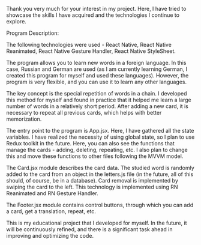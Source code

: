 
Thank you very much for your interest in my project. Here, I have tried to showcase the skills I have acquired and the technologies I continue to explore.

Program Description:

The following technologies were used - React Native, React Native Reanimated, React Native Gesture Handler, React Native StyleSheet.

The program allows you to learn new words in a foreign language. In this case, Russian and German are used (as I am currently learning German, I created this program for myself and used these languages). However, the program is very flexible, and you can use it to learn any other languages.

The key concept is the special repetition of words in a chain. I developed this method for myself and found in practice that it helped me learn a large number of words in a relatively short period. After adding a new card, it is necessary to repeat all previous cards, which helps with better memorization.

The entry point to the program is App.jsx. Here, I have gathered all the state variables. I have realized the necessity of using global state, so I plan to use Redux toolkit in the future. Here, you can also see the functions that manage the cards - adding, deleting, repeating, etc. I also plan to change this and move these functions to other files following the MVVM model.

The Card.jsx module describes the card data. The studied word is randomly added to the card from an object in the letters.js file (in the future, all of this should, of course, be in a database). Card removal is implemented by swiping the card to the left. This technology is implemented using RN Reanimated and RN Gesture Handler.

The Footer.jsx module contains control buttons, through which you can add a card, get a translation, repeat, etc.

This is my educational project that I developed for myself. In the future, it will be continuously refined, and there is a significant task ahead in improving and optimizing the code.
